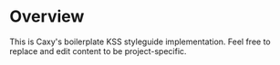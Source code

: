 # Overview

This is Caxy's boilerplate KSS styleguide implementation. Feel free to replace and edit content to be project-specific.